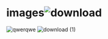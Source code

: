 # images![download](https://github.com/Junaid1240651/images/assets/86207985/edfd903d-bcf0-4d87-9a88-fa66c6eb407a)
![qwerqwe](https://github.com/Junaid1240651/images/assets/86207985/0e32a793-1320-4e7c-b2d3-369bb74c5690)
![download (1)](https://github.com/Junaid1240651/images/assets/86207985/590b7858-4a7a-4c6e-8235-9fa1016b1a31)
